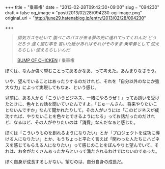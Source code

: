 +++
title = "乗車権"
date = "2013-02-28T09:42:30+09:00"
slug = "094230"
draft = false
og_image = "post/2013/02/28/094230-og-image.png"
original_url = "http://june29.hatenablog.jp/entry/2013/02/28/094230"

+++

<p></p>
<blockquote>
<i>排気ガスを吐いて 腹ぺこのバスが来る夢の先に連れてってくれんだ どうだろう 強く望む事を 書いた紙があればそれがそのまま 乗車券として 使えるらしい 使えるらしいんだ</i><p><a class="keyword" href="http://d.hatena.ne.jp/keyword/BUMP%20OF%20CHICKEN">BUMP OF CHICKEN</a> / 乗車権</p>
</blockquote>
<p>ぼくは、なんか強く望むことってあるかなあ、って考えた。あんまりなさそう。</p>
<p>いや、望んでいることはあったりするのだけれど、それを「自分以外のなにか強大な力」によって実現してもなぁ、という感じ。</p>
<p>以前に、ある人から「こういうビジネス、一緒にやろうぜ！」ってお誘いを受けたときに、色々とお話を聞いていたんですよ。「じゅーんさん、将来やりたいことないんですか」なんて聞かれたりして。その人がいうには「このビジネスが成功すれば、やりたいことを色々とできるようになる」ってお話だったのだけれど、なるほど、その人がやりたいのは「消費」なんだなぁと感じた。</p>
<p>ぼくは「こういうものを創れるようになりたい」とか「プロジェクトを成功に導ける人になりたい」とか、もうちょっと平たく言えば「関わった人たちにハピネスを感じてもらえる人になりたい」って感じのことをぼんやりと望んでいて、それは、お金がたくさんあったからといって満たされるわけではないのであった。</p>
<p>ぼく自身が成長するしかない。望むのは、自分自身の成長だ。</p>
